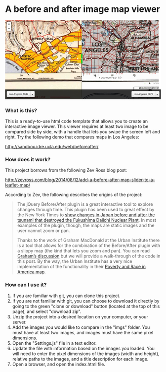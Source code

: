 # A before and after image map viewer
<img src="https://raw.githubusercontent.com/uclamapshare/beforeafter/master/img/beforeafter_screenshot.jpg">

### What is this?
This is a ready-to-use html code template that allows you to create an interactive image viewer. This viewer requires at least two image to be compared side by side, with a handle that lets you swipe the screen left and right. Try the following demo that compares maps in Los Angeles:

http://sandbox.idre.ucla.edu/web/beforeafter/

### How does it work?
This project borrows from the following Zev Ross blog post:

http://zevross.com/blog/2014/08/12/add-a-before-after-map-slider-to-a-leaflet-map/

According to Zev, the following describes the origins of the project:
<blockquote>
<p>The jQuery Before/After plugin is a great interactive tool to explore changes through time. This plugin has been used to great effect by the New York Times to <a href="http://www.nytimes.com/interactive/2011/03/13/world/asia/satellite-photos-japan-before-and-after-tsunami.html?_r=0" target="_blank">show changes in Japan before and after the tsunami that destroyed the Fukushima Daiichi Nuclear Plant</a>. In most examples of the plugin, though, the maps are static images and the user cannot zoom or pan.
</p>
<p>
Thanks to the work of Graham MacDonald at the Urban Institute there is a tool that allows for the combination of the Before/After plugin with a slippy map (the kind that lets you zoom and pan). You can read <a href="http://datatools.metrotrends.org/charts/metrodata/_Blog/Maps/BeforeAfter/index.cfm" target="_blank">Graham’s discussion</a> but we will provide a walk-through of the code in this post. By the way, the Urban Institute has a very nice implementation of the functionality in their <a href="http://datatools.metrotrends.org/charts/metrodata/_Blog/Maps/PovertyRace_DW/Map.html" target="_blank">Poverty and Race in America map</a>.
</p>
</blockquote>

### How can I use it?
1. If you are familiar with git, you can clone this project.
2. If you are not familiar with git, you can choose to download it directly by going to the green "clone or download" button (located at the top of this page), and select "download zip".
3. Unzip the project into a desired location on your computer, or your server.
2. Add the images you would like to compare in the "imgs" folder. You must have at least two images, and images must have the same pixel dimensions.
3. Open the "Settings.js" file in a text editor.
4. Update the file with information based on the images you loaded. You will need to enter the pixel dimensions of the images (width and height), relative paths to the images, and a title description for each image.
5. Open a browser, and open the index.html file.
